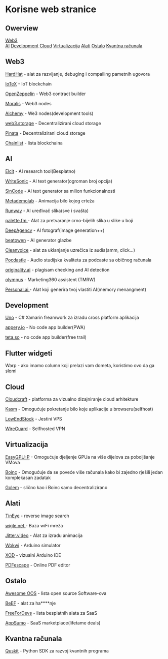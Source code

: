 # Korisne web stranice

## Owerview

[Web3](#Web3)<br>
[AI](#AI)
[Development](#Development)
[Cloud](#Cloud)
[Virtualizacija](#Virtualizacija)
[Alati](#Alati)
[Ostalo](#Ostalo)
[Kvantna računala](###Kvantna-računala)

## Web3

[HardHat](https://hardhat.org/ "HardHat") - alat za razvijanje, debuging i compailing pametnih ugovora

[IoTeX](https://iotex.io/ "IoTeX") - IoT blockchain

[OpenZeppelin](https://www.openzeppelin.com/ "OpenZeppelin") - Web3 contract builder

[Moralis](https://moralis.io/ "Moralis") - Web3 nodes

[Alchemy](https://www.alchemy.com/ "Alchemy") - We3 nodes(development tools)

[web3.storage](https://web3.storage/ "web3.storage") - Decentralizirani cloud storage

[Pinata](https://www.pinata.cloud/ "Pinata") - Decentralizirani cloud storage

[Chainlist](https://chainlist.org/ "Chainlist") - lista blockchaina



## AI

[Elcit](https://elicit.org/ "Elcit") - AI research tool(Besplatno)

[WriteSonic](https://writesonic.com/ "WriteSonic") - AI text generator(ogroman broj opcija)

[SinCode](www.sincode.ai "SinCode") - AI text generator sa milion funkcionalnosti

[Metademolab](https://sketch.metademolab.com/ "Metademolab") - Animacija bilo kojeg crteža

[Runway](https://runwayml.com/ "Runway") - AI uređivač slika(sve i svašta)

[palette.fm ](https://palette.fm/ "palette.fm ")- Alat za pretvaranje crno-bijelih slika u slike u boji

[DeepAgency](www.deepagency.com "DeepAgency") - AI fotograf(image generation++)

[beatowen](beatoven.ai "beatowen") - AI generator glazbe

[Cleanvoice](https://cleanvoice.ai/ "Cleanvoice") - alat za uklanjanje uzrečica iz audia(amm, click...)

[Pocdastle](https://podcastle.ai/ "Pocdastle") - Audio studijska kvaliteta za podcaste sa običnog računala

[originality.ai](originality.ai "originality.ai") - plagisam checking and AI detection

[olympus](https://olympus-assets.com/ "olympus") - Marketing360 assistent (TMRW)

[Personal.ai ](https://www.personal.ai/ "Personal.ai ")- Alat koji generira tvoj vlastiti AI(memory menangment)

## Development

[Uno](https://platform.uno/ "Uno") - C# Xamarin freamwork za izradu cross platform aplikacija

[appery.io](https://appery.io/ "appery.io") - No code app builder(PWA)

[teta.so](https://teta.so/ "teta.so") - no code app builder(free trail)


## Flutter widgeti

Warp - ako imamo column koji prelazi vam dometa, koristimo ovo da ga slomi

## Cloud

[Cloudcraft](https://www.cloudcraft.co/ "Cloudcraft") - platforma za vizualno dizajniranje cloud arhitekture

[Kasm](https://www.kasmweb.com/ "Kasm") - Omogućuje pokretanje bilo koje aplikacije u browseru(selfhost)

[LowEndStock](https://lowendstock.com/ "LowEndStock") - Jestini VPS

[WireGuard](https://www.wireguard.com/ "WireGuard") - Selfhosted VPN

## Virtualizacija

[EasyGPU-P](http://https://github.com/jamesstringerparsec/Easy-GPU-PV "EasyGPU-P") - Omogućuje djeljenje GPUa na više dijelova za poboljšanje VMova

[Boinc](https://boinc.berkeley.edu/ "Boinc") - Omogućuje da se poveće više računala kako bi zajedno rješili jedan komplekasan zadatak

[Golem](https://www.golem.network/ "Golem") - slično kao i Boinc samo decentralizirano

## Alati

[TinEye](https://tineye.com/ "TinEye") - reverse image search

[wigle.net ](https://wigle.net/ "wigle.net ")- Baza wiFi mreža

[Jitter.video](https://jitter.video/ "Jitter.video") - Alat za izradu animacija

[Wokwi](https://wokwi.com/ "Wokwi") - Arduino simulator

[XOD](https://xod.io/ "XOD") - vizualni Arduino IDE

[PDFescape](https://www.pdfescape.com/ "PDFescape") - Online PDF editor

## Ostalo

[Awesome OOS](https://github.com/sereneblue/awesome-oss "Awesome OOS") - lista open source Software-ova

[BeEF](https://linuxhint.com/hacking_beef/ "BeEF") - alat za ha****nje

[FreeForDevs](https://github.com/jixserver/free-for-dev "FreeForDevs") - lista besplatnih alata za SaaS

[AppSumo](https://appsumo.com/ "AppSumo") - SaaS marketplace(lifetame deals)


## Kvantna računala

[Quskit](https://qiskit.org/ "Quskit") - Python SDK za razvoj kvantnih programa

